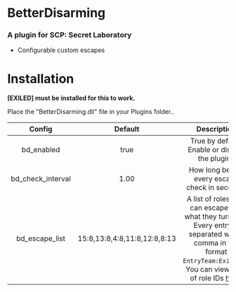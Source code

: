 # BetterDisarming

### A plugin for SCP: Secret Laboratory

- Configurable custom escapes

# Installation

**[EXILED] must be installed for this to work.**

Place the "BetterDisarming.dll" file in your Plugins folder..

| Config        |  Default          | Description  |
| :-------------: | :-----:|:-----:|
| bd_enabled | true | True by default. Enable or disable the plugin.. |
| bd_check_interval | 1.00 | How long before every escape check in seconds. |
| bd_escape_list | 15:8,13:8,4:8,11:8,12:8,8:13 | A list of roles who can escape and what they turn into. Every entry is separated with a comma in the format `EntryTeam:ExitTeam`. You can view a list of role IDs [here.](https://github.com/Cyanox62/BetterDisarming/wiki/Role-IDs) |
